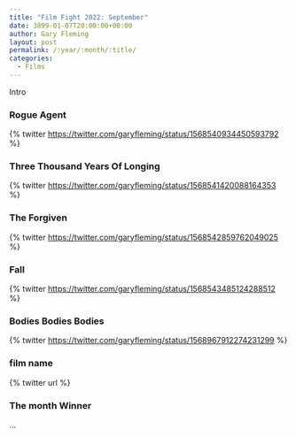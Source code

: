 ```yaml
---
title: "Film Fight 2022: September"
date: 3899-01-07T20:00:00+00:00
author: Gary Fleming
layout: post
permalink: /:year/:month/:title/
categories:
  - Films
---
```


Intro

### Rogue Agent

{% twitter https://twitter.com/garyfleming/status/1568540934450593792 %}

### Three Thousand Years Of Longing

{% twitter https://twitter.com/garyfleming/status/1568541420088164353 %}

### The Forgiven

{% twitter https://twitter.com/garyfleming/status/1568542859762049025 %}

### Fall

{% twitter https://twitter.com/garyfleming/status/1568543485124288512 %}

### Bodies Bodies Bodies

{% twitter https://twitter.com/garyfleming/status/1568967912274231299 %}


### film name

{% twitter url %}




### The month Winner

...
